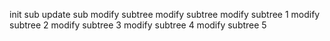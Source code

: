 init sub
update sub
modify subtree
modify subtree
modify subtree 1
modify subtree 2
modify subtree 3
modify subtree 4
modify subtree 5
